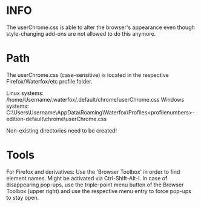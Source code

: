 INFO
====
The userChrome.css is able to alter the browser's appearance even
though style-changing add-ons are not allowed to do this anymore.


Path
====
The userChrome.css (case-sensitive) is located in the respective
Firefox/Waterfox/etc profile folder.

Linux systems:
/home/Username/.waterfox/<profilenumbers>.default/chrome/userChrome.css
Windows systems:
C:\Users\Username\AppData\Roaming\Waterfox\Profiles\<profilenumbers>-edition-default\chrome\userChrome.css

Non-existing directories need to be created!


Tools
=====
For Firefox and derivatives:
Use the 'Browser Toolbox' in order to find element names.
Might be activated via Ctrl-Shift-Alt-I.
In case of disappearing pop-ups, use the triple-point menu button of
the Browser Toolbox (upper right) and use the respective menu entry
to force pop-ups to stay open.
